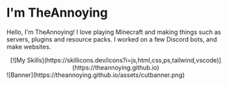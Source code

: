 # I'm TheAnnoying

Hello, I'm TheAnnoying! I love playing Minecraft and making things such as servers, plugins and resource packs. I worked on a few Discord bots, and make websites.

<div align="center">
  [![My Skills](https://skillicons.dev/icons?i=js,html,css,ps,tailwind,vscode)](https://theannoying.github.io)
</div>
![Banner](https://theannoying.github.io/assets/cutbanner.png)
